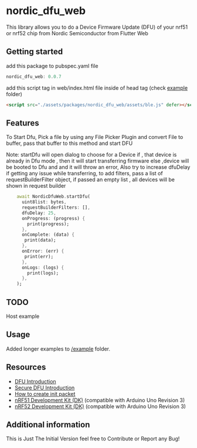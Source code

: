 # nordic_dfu_web

This library allows you to do a Device Firmware Update (DFU) of your nrf51 or nrf52 chip from Nordic Semiconductor from Flutter Web

## Getting started

add this package to pubspec.yaml file

```dart
nordic_dfu_web: 0.0.7
```

add this script tag in web/index.html file inside of head tag (check [example](https://github.com/rohitsangwan01/nordic_dfu_web/blob/main/example/web/index.html#L35) folder)

```html
<script src="./assets/packages/nordic_dfu_web/assets/ble.js" defer></script>
```

## Features

To Start Dfu, Pick a file by using any File Picker Plugin and convert File to buffer,
pass that buffer to this method and start DFU

Note: startDfu will open dialog to choose for a Device
if , that device is already in Dfu mode , then it will start transferring firmware
else ,device will be booted to Dfu and and it will throw an error,
Also try to increase dfuDelay if getting any issue while transferring, 
to add filters, pass a list of requestBuilderFilter object, 
if passed an empty list , all devices will be shown in request builder

```dart
    await NordicDfuWeb.startDfu(
      uint8list: bytes,
      requestBuilderFilters: [],
      dfuDelay: 25,
      onProgress: (progress) {
        print(progress);
      },
      onComplete: (data) {
       print(data);
      },
      onError: (err) {
       print(err);
      },
      onLogs: (logs) {
        print(logs);
      },
    );
```

## TODO

Host example

## Usage

Added longer examples to [/example](https://github.com/rohitsangwan01/nordic_dfu_web/tree/main/example) folder.

## Resources

- [DFU Introduction](https://infocenter.nordicsemi.com/topic/com.nordic.infocenter.sdk5.v11.0.0/examples_ble_dfu.html?cp=6_0_0_4_3_1 "BLE Bootloader/DFU")
- [Secure DFU Introduction](https://infocenter.nordicsemi.com/topic/com.nordic.infocenter.sdk5.v12.0.0/ble_sdk_app_dfu_bootloader.html?cp=4_0_0_4_3_1 "BLE Secure DFU Bootloader")
- [How to create init packet](https://github.com/NordicSemiconductor/Android-nRF-Connect/tree/master/init%20packet%20handling "Init packet handling")
- [nRF51 Development Kit (DK)](https://www.nordicsemi.com/eng/Products/nRF51-DK "nRF51 DK") (compatible with Arduino Uno Revision 3)
- [nRF52 Development Kit (DK)](https://www.nordicsemi.com/eng/Products/Bluetooth-Smart-Bluetooth-low-energy/nRF52-DK "nRF52 DK") (compatible with Arduino Uno Revision 3)

## Additional information

This is Just The Initial Version feel free to Contribute or Report any Bug!

